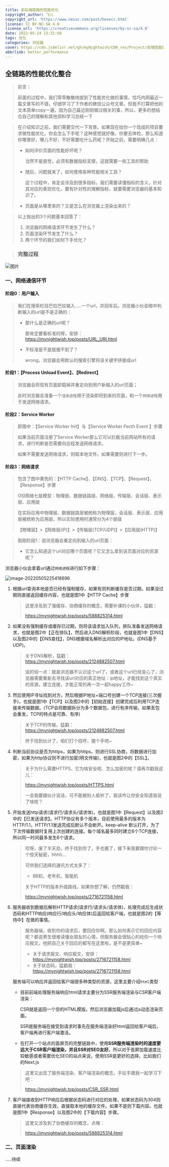 ```yaml
---
title: 前后端链路的性能优化
copyright_author: 飞儿
copyright_url: 'https://www.nesxc.com/post/hexocc.html'
license: CC BY-NC-SA 4.0
license_url: 'https://creativecommons.org/licenses/by-nc-sa/4.0'
date: 2022-05-24 13:31:50
tags: 优化
categories: 浏览器
cover: https://cdn.jsdelivr.net/gh/myNightwish/CDN_res/Project/前端性能优化.png
abbrlink: better_performance
---
```

## 全链路的性能优化整合 ##

> 前言：
>
> 前面的过程中，我们零零散散地提到了性能优化做的事情，恰巧内网最近一篇文章写的不错，仔细学习了下作者的微信公众号文章。但我不打算把他的文本简单copy一遍，因为自己最近刚刚做过相关的事，所以，更多的想结合自己的理解和其他资料学习总结一下

> 在介绍知识之前，我们需要交代一下背景。如果现在给你一个现成的项目要求做性能优化，你会怎么下手呢？这种感觉就好像，你要去体检，那么知道你哪里好，哪儿不好，不好需要吃什么药呢？开始之前，需要明确几点：
>
> * 如何评价页面的性能好坏呢？ 
>
>   当然不是直觉，必须有数据指标支撑，这就需要一些工具的帮助
>
> * 随后，问题就来了，如何使用各种性能相关工具？
>
>   这个过程中，肯定会涉及到很多指标，我们需要读懂指标的含义，针对其对应的表现优化，要有针对性的理解指标，就要需要浏览器的基本知识了。
>
> * 页面是从哪里来的？又是怎么在浏览器上渲染出来的？

> 以上抛出的3个问题基本回答了：
>
> 1. 浏览器的网络请求环节发生了什么？
> 2. 页面渲染环节发生了什么？
> 3. 两个环节的我们如何下手优化？

> ### **完整过程** ###

![图片](https://cdn.jsdeliver.net/gh/myNightwish/CDN_res/img/640)

### 一、网络通信环节 ###

#### 阶段0：用户输入 ####

> 我们在搜索栏目巴拉巴拉输入.....一个url，并回车后。浏览器小伙会暗中判断输入的url是不是正确的：
>
> * 那什么是正确的url呢？
>
>   那肯定要看标准的呀，安排：https://mynightwish.top/posts/URL_URI.html
>
> * 不标准是不是就搜不到了？
>
>   wrong，浏览器会用默认的搜索引擎将该关键字拼接成url

#### 阶段1：【Process Unload Event】、【Redirect】 ####

> 浏览器会将现有页面卸载掉并重定向到用户新输入的url页面；
>
> 此时浏览器会准备一个`渲染进程`用于渲染即将到来的页面，和一个`网络进程`用于发送网络请求。

#### 阶段2：Service Worker ####

> 即图中：【Service Worker Init】与【Service Worker Fecth Event 】步骤
>
> 如果当前页面注册了Service Worker那么它可以拦截当前网站所有的请求，进行判断是否需要向远程发送网络请求。
>
> 如果不需要发送网络请求，则取本地文件。如果需要则进行下一步。

#### 阶段3：网络请求 ####

> 包含了图中黄色的：【HTTP Cache】、【DNS】、【TCP】、【Request】、【Response】步骤
>
> OSI网络七层模型：物理层、数据链路层、网络层、传输层、会话层、表示层、应用层
>
> 在实际应用中物理层、数据链路层被统称为物理层，会话层、表示层、应用层被统称为应用层，所以实际使用时通常分为4个层级
>
> 【物理层】>【网络层(IP)】>【传输层(TCP/UDP)】>【应用层(HTTP)】

> 刚刚阶段1：说浏览器会重定向到输入的url页面：
>
> * 它怎么知道这个url对应哪个页面呢？它又怎么拿到该页面对应的资源呢？

浏览器小伙会拿着url通过`网络进程`进行如下步骤：

![image-20220505225418696](https://cdn.jsdeliver.net/gh/myNightwish/CDN_res/img/image-20220505225418696.png)

1. 根据url查询本地是否已经有强制缓存，如果有则判断缓存是否过期，如果没过期则直接返回缓存内容，也就是图1中【HTTP Cache】步骤

   > 这里涉及到了强缓存、协商缓存的概念，需要补课的小伙伴，猛戳：
   >
   > https://mynightwish.top/posts/588825314.html

2. 如果没有强制缓存或缓存已过期，则将该请求加入队列，排队准备发送网络请求，也就是图2中【正在排队】，然后进入DNS解析阶段，也就是图1中【DNS】以及图2中的【DNS查找】，DNS根据域名解析出对应的IP地址。(DNS基于UDP)。

   > 关于DNS解析，猛戳：https://mynightwish.top/posts/2124882507.html
   >
   > 说的俗一点：就是浏览器不认识这个url了，或者这个url已经变心了，浏览器需要重新去寻找该url对应的真正地址：ip地址，才能找到这个真实的资源，建立连接，才能正常的再一次一起happy工作~

3. 然后使用IP寻址找到对方，然后根据IP地址+端口号创建一个TCP连接(三次握手)，也就是图1中【TCP】以及图2中的【初始连接】创建完成后利用TCP连接来传输数据。(TCP会将数据拆分为多个数据包，进行有序传输，如果丢包会重发，TCP的特点是可靠、有序)

   > 关于TCP的传输，猛戳：https://mynightwish.top/posts/2124882507.html
   >
   > 终于找到伙计了，咱们打个招呼，握个手吧~

4. 判断当前协议是否为https，如果为https，则进行SSL协商，将数据进行加密，如果为http协议则不进行加密(明文传输)，也就是图2中的【SSL】。

   > 关于为什么需要HTTPS、它为啥安全呢、怎么加密的呢？请再次戳我这儿：
   >
   > https://mynightwish.top/posts/HTTPS.html
   >
   > 一会我要跟伙计说话，可不能被别人偷听了，我该咋让你安全知道我说了啥呢？

5. 开始发送http请求(请求行/请求头/请求体)，也就是图1中【Request】以及图2中的【已发送请求】。HTTP协议有多个版本，目前使用最多的版本为HTTP/1.1，HTTP/1.1发送完成后默认不会断开。keep-alive 默认打开，为了下次传输数据时复用上次创建的连接。每个域名最多同时建立6个TCP连接，所以同一时间最多发生6个请求。

   > 哎呀，废了半天劲，终于找到你了，手也握了，接下来我要跟你讨论一个惊天秘密，hhhh...
   >
   > 可供我们选择的通讯方式太多了：
   >
   > * BB机、老年机、智能机
   >
   > 关于HTTP的版本升级路线，如果你想了解，仍然戳我：
   >
   > https://mynightwish.top/posts/2716721158.html

6. 服务器收到数据后解析HTTP请求(请求行/请求头/请求体)，处理完成后生成状态码和HTTP响应(响应行/响应头/响应体)后返回给客户端，也就是图2的【等待中】在做的事情。

   > 服务器端，收到你的请求后，要回应你啊。那么如何表示它的回应内容呢？都说男生很难读懂女朋友的心情，但服务器会很贴心的给你一个响应报文，他把自己关于回应的都写在这里啦，是不是更简单~
   >
   > * 关于请求报文、响应报文，安排：https://mynightwish.top/posts/2716721158.html
   > * 关于状态码，猛戳我：https://mynightwish.top/posts/2716721158.html

   服务端可以响应并返回给客户端很多种类型的资源，这里主要介绍`html`类型

   * 目前前端处理服务端响应html请求主要分为SSR服务端渲染与CSR客户端渲染：

     CSR就是返回一个空的HTML模版，然后浏览器加载js后通过js动态渲染页面。

     SSR是服务端在接受到请求时事先在服务端渲染好html返回给客户端后，客户端再进行客户端激活。

   * 在打开一个站点的首屏页的完整链路中，使用**SSR服务端渲染时的速度要远大于CSR客户端渲染，并且SSR对SEO友好**。所以对于首屏加载速度比较敏感或者需要优化SEO的站点来说，使用SSR是更好的选择。比如我们的Next.js

   > 这里又出现了服务端渲染、客户端渲染的概念，手拉手跟我一起学习下吧：
   >
   > https://mynightwish.top/posts/CSR_SSR.html

7. 客户端接收到HTTP响应后根据状态码进行对应的处理，如果状态码为304则直接代表协商缓存生效，直接取本地的缓存文件。如果不是则下载内容。也就是图1中【Response】以及图2中的【下载内容】步骤。

   > 这里又涉及到了协商缓存的概念，点俺：
   >
   > https://mynightwish.top/posts/588825314.html

### 二、页面渲染 ###

.....待续
